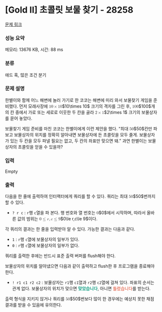 # [Gold II] 초콜릿 보물 찾기 - 28258 

[문제 링크](https://www.acmicpc.net/problem/28258) 

### 성능 요약

메모리: 13676 KB, 시간: 88 ms

### 분류

애드 혹, 많은 조건 분기

### 문제 설명

<p>한별이와 함께 어느 해변에 놀러 가기로 한 코코는 해변에 미리 와서 보물찾기 게임을 준비했다. 먼저 모래사장에 <mjx-container class="MathJax" jax="CHTML" style="font-size: 99.9%; position: relative;"><mjx-math class="MJX-TEX" aria-hidden="true"><mjx-mn class="mjx-n"><mjx-c class="mjx-c31"></mjx-c><mjx-c class="mjx-c30"></mjx-c></mjx-mn><mjx-mo class="mjx-n" space="3"><mjx-c class="mjx-cD7"></mjx-c></mjx-mo><mjx-mn class="mjx-n" space="3"><mjx-c class="mjx-c31"></mjx-c><mjx-c class="mjx-c30"></mjx-c></mjx-mn></mjx-math><mjx-assistive-mml unselectable="on" display="inline"><math xmlns="http://www.w3.org/1998/Math/MathML"><mn>10</mn><mo>×</mo><mn>10</mn></math></mjx-assistive-mml><span aria-hidden="true" class="no-mathjax mjx-copytext">$10\times 10$</span></mjx-container> 크기의 격자를 그린 후, <mjx-container class="MathJax" jax="CHTML" style="font-size: 99.9%; position: relative;"><mjx-math class="MJX-TEX" aria-hidden="true"><mjx-mn class="mjx-n"><mjx-c class="mjx-c31"></mjx-c><mjx-c class="mjx-c30"></mjx-c><mjx-c class="mjx-c30"></mjx-c></mjx-mn></mjx-math><mjx-assistive-mml unselectable="on" display="inline"><math xmlns="http://www.w3.org/1998/Math/MathML"><mn>100</mn></math></mjx-assistive-mml><span aria-hidden="true" class="no-mathjax mjx-copytext">$100$</span></mjx-container>개의 칸 중에서 가로 또는 세로로 이웃한 두 칸을 골라 <mjx-container class="MathJax" jax="CHTML" style="font-size: 99.9%; position: relative;"><mjx-math class="MJX-TEX" aria-hidden="true"><mjx-mn class="mjx-n"><mjx-c class="mjx-c32"></mjx-c></mjx-mn><mjx-mo class="mjx-n" space="3"><mjx-c class="mjx-cD7"></mjx-c></mjx-mo><mjx-mn class="mjx-n" space="3"><mjx-c class="mjx-c31"></mjx-c></mjx-mn></mjx-math><mjx-assistive-mml unselectable="on" display="inline"><math xmlns="http://www.w3.org/1998/Math/MathML"><mn>2</mn><mo>×</mo><mn>1</mn></math></mjx-assistive-mml><span aria-hidden="true" class="no-mathjax mjx-copytext">$2\times 1$</span></mjx-container> 크기의 보물상자를 묻어 놓았다.</p>

<p>보물찾기 게임 준비를 마친 코코는 한별이에게 이런 제안을 했다. “최대 <mjx-container class="MathJax" jax="CHTML" style="font-size: 99.9%; position: relative;"><mjx-math class="MJX-TEX" aria-hidden="true"><mjx-mn class="mjx-n"><mjx-c class="mjx-c35"></mjx-c><mjx-c class="mjx-c30"></mjx-c></mjx-mn></mjx-math><mjx-assistive-mml unselectable="on" display="inline"><math xmlns="http://www.w3.org/1998/Math/MathML"><mn>50</mn></math></mjx-assistive-mml><span aria-hidden="true" class="no-mathjax mjx-copytext">$50$</span></mjx-container>칸만 파 보고 보물상자의 위치를 정확히 알아내면 보물상자에 든 초콜릿을 모두 줄게. 보물상자가 있는 두 칸을 모두 파낼 필요는 없고, 두 칸의 좌표만 맞으면 돼.” 과연 한별이는 보물상자의 초콜릿을 얻을 수 있을까?</p>

### 입력 

 Empty

### 출력 

 <p>다음을 한 줄에 출력하여 인터랙터에게 쿼리를 할 수 있다. 쿼리는 최대 <mjx-container class="MathJax" jax="CHTML" style="font-size: 99.9%; position: relative;"><mjx-math class="MJX-TEX" aria-hidden="true"><mjx-mn class="mjx-n"><mjx-c class="mjx-c35"></mjx-c><mjx-c class="mjx-c30"></mjx-c></mjx-mn></mjx-math><mjx-assistive-mml unselectable="on" display="inline"><math xmlns="http://www.w3.org/1998/Math/MathML"><mn>50</mn></math></mjx-assistive-mml><span aria-hidden="true" class="no-mathjax mjx-copytext">$50$</span></mjx-container>번까지 할 수 있다.</p>

<ul>
	<li><code>? r c</code> : <code>r</code>행 <code>c</code>열을 파 본다. 행 번호와 열 번호는 <mjx-container class="MathJax" jax="CHTML" style="font-size: 99.9%; position: relative;"><mjx-math class="MJX-TEX" aria-hidden="true"><mjx-mn class="mjx-n"><mjx-c class="mjx-c30"></mjx-c></mjx-mn></mjx-math><mjx-assistive-mml unselectable="on" display="inline"><math xmlns="http://www.w3.org/1998/Math/MathML"><mn>0</mn></math></mjx-assistive-mml><span aria-hidden="true" class="no-mathjax mjx-copytext">$0$</span></mjx-container>에서 시작하며, 따라서 올바른 값의 범위는 <mjx-container class="MathJax" jax="CHTML" style="font-size: 99.9%; position: relative;"><mjx-math class="MJX-TEX" aria-hidden="true"><mjx-mn class="mjx-n"><mjx-c class="mjx-c30"></mjx-c></mjx-mn><mjx-mo class="mjx-n" space="4"><mjx-c class="mjx-c2264"></mjx-c></mjx-mo><mjx-mi class="mjx-i" space="4"><mjx-c class="mjx-c1D45F TEX-I"></mjx-c></mjx-mi><mjx-mo class="mjx-n"><mjx-c class="mjx-c2C"></mjx-c></mjx-mo><mjx-mi class="mjx-i" space="2"><mjx-c class="mjx-c1D450 TEX-I"></mjx-c></mjx-mi><mjx-mo class="mjx-n" space="4"><mjx-c class="mjx-c2264"></mjx-c></mjx-mo><mjx-mn class="mjx-n" space="4"><mjx-c class="mjx-c39"></mjx-c></mjx-mn></mjx-math><mjx-assistive-mml unselectable="on" display="inline"><math xmlns="http://www.w3.org/1998/Math/MathML"><mn>0</mn><mo>≤</mo><mi>r</mi><mo>,</mo><mi>c</mi><mo>≤</mo><mn>9</mn></math></mjx-assistive-mml><span aria-hidden="true" class="no-mathjax mjx-copytext">$0\le r,c\le 9$</span></mjx-container>이다.</li>
</ul>

<p>각 쿼리의 결과는 한 줄을 입력받아 알 수 있다. 가능한 결과는 다음과 같다.</p>

<ul>
	<li><code>1</code> : <code>r</code>행 <code>c</code>열에 보물상자의 일부가 있다.</li>
	<li><code>0</code> : <code>r</code>행 <code>c</code>열에 보물상자의 일부가 없다.</li>
</ul>

<p>쿼리를 출력한 후에는 반드시 표준 출력 버퍼를 flush해야 한다.</p>

<p>보물상자의 위치를 알아냈으면 다음과 같이 출력하고 flush한 후 프로그램을 종료해야 한다.</p>

<ul>
	<li><code>! r1 c1 r2 c2</code> : 보물상자는 <code>r1</code>행 <code>c1</code>열과 <code>r2</code>행 <code>c2</code>열에 걸쳐 있다. 좌표의 순서는 관계 없다. 보물상자의 위치가 맞으면 <span style="color:#16a085;"><strong>맞았습니다</strong></span>, 아니면 <span style="color:#dd4124;">틀렸습니다</span>를 받는다.</li>
</ul>

<p>출력 형식을 지키지 않거나 쿼리를 <mjx-container class="MathJax" jax="CHTML" style="font-size: 99.9%; position: relative;"><mjx-math class="MJX-TEX" aria-hidden="true"><mjx-mn class="mjx-n"><mjx-c class="mjx-c35"></mjx-c><mjx-c class="mjx-c30"></mjx-c></mjx-mn></mjx-math><mjx-assistive-mml unselectable="on" display="inline"><math xmlns="http://www.w3.org/1998/Math/MathML"><mn>50</mn></math></mjx-assistive-mml><span aria-hidden="true" class="no-mathjax mjx-copytext">$50$</span></mjx-container>번보다 많이 한 경우에는 예상치 못한 채점 결과를 받을 수 있음에 유의한다.</p>

